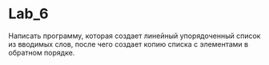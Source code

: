# Lab_6
Написать программу, которая создает линейный упорядоченный список из вводимых слов, после чего создает копию списка с элементами в обратном порядке.
